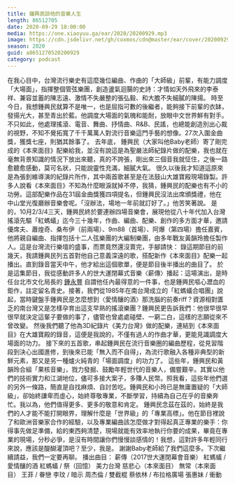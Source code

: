 ```yaml
---
title: 鍾興民談他的音樂人生
length: 86512705
date: 2020-09-29 18:00:00
media: https://one.xiaoyuu.ga/ear/2020/20200929.mp3
image: https://cdn.jsdelivr.net/gh/coxmos/cdn@master/ear/cover/20200929.jpeg
season: 2020
guid: a8651270520200929
category: podcast
---
```


在我心目中，台灣流行樂史有這麼幾位編曲、作曲的「大師級」前輩，有能力調度「大場面」，指揮整個管弦樂團，創造盪氣迴腸的史詩：才情如天外飛來的李泰祥、兼容並蓄的陳志遠、激情不失嚴整的張弘毅、和大膽不失細膩的陳揚。
時至今日，我想鍾興民就算不是唯一，也是屈指可數的後繼者，能夠接下前輩的衣缽，發揚光大，甚至青出於藍。他調度大場面的氣魄和能耐，放眼中文世界鮮有對手。不只如此，他處理搖滾、電音、舞曲、抒情曲、R&amp;B、民謠，也總能創造別出心裁的視野，不知不覺拓寬了千千萬萬人對流行音樂這門手藝的想像。27次入圍金曲獎，獲獎七座，則猶其餘事了。
去年底， 鍾興民（大家叫他Baby老師）寄了剛完成的《本來面目》配樂給我，並沒有說這是為聖嚴法師紀錄片做的配樂，我也就在毫無背景知識的情況下放出來聽，真的不誇張，剛出來三個音我就怔住，之後一路愈聽愈感動，莫可名狀，只能說靈性充滿，細膩大氣。
很久以後我才知道這原來是為張釗維導演的紀錄片所作，其中兩首歌甚至是在法鼓山大雄寶殿現場錄製。許多人說看《本來面目》不知為什麼眼淚就掉不停，我猜，鍾興民的配樂也有不小的功勞。這部配樂作品在31屆金曲獎獲四項提名，但鍾興民沒法出席頒獎禮，他在中山堂光復廳辦音樂會呢。「沒辦法，場地一年前就訂好了。」他苦笑著說。
是的，10月2/3/4三天，鍾興民終於要連辦四場音樂會，展現他從八十年代加入台灣搖滾先驅「紅螞蟻」迄今三十幾年，作曲、編曲、配樂、創作的多方面才華，邀請優席夫、蕭煌奇、桑布伊（前兩場）、9m88（首場）、阿爆（第四場）擔任嘉賓，他將親自編曲、指揮包括十二人弦樂團的大編制樂團，由多年戰友黃韻玲擔任製作人。這是台灣流行樂壇的盛事，而票竟然還沒賣完，手腳請快：
錄這期節目的前幾天，我請鍾興民列五首對他自己意義深遠的歌，搭配新作《本來面目》配樂一起播出。直到錄音當天中午，他才給出這個歌單，便是節目後半播出的曲目了。
於是這集節目，我從感動許多人的世大運閉幕式音樂〈薪傳〉播起：這場演出，是時任台北市文化局長的 <a href="https://www.facebook.com/profile.php?id=100000076790165">鍾永豐</a> 自謂他任內最得意的一件事，也是鍾興民嘔心瀝血的鉅作，註定留名青史。接著，我們從1985年在南台灣成立的「紅螞蟻合唱團」說起，當時鍵盤手鍾興民是怎麼想到〈愛情釀的酒〉那洗腦的前奏riff？資源相對匱乏的南台灣又是怎樣孕育出這支早熟的搖滾樂團？鍾興民更告訴我們：他很早很早很早就決定這輩子要做的事了，儘管也曾處處碰壁、一窮二白，這樣的志願從來不曾改變。
然後我們聽了他為3D紀錄片《美力台灣》做的配樂，連結到《本來面目》在大雄寶殿的錄音，這便是我說的，不僅有過人的作曲才華，更能見識調度大場面的功力。
接下來的五首歌，串起鍾興民在流行音樂圈的編曲歷程，從見習階段到決心出國進修，到後來已能「無入而不自得」，為流行歌融入各種非典型的新鮮元素，那又是另一種爐火純青的「場面調度」的功力了。
這些年，鍾興民和黃韻玲合組「果核音樂」，戮力發掘、鼓勵年輕世代的音樂人，備嘗艱辛。其實以他們的技術實力和江湖地位，儘可多接大案子，多賺人民幣。照我看，這些年他們選的另外一條路，簡直是自找麻煩、自討苦吃。鍾興民和小玲已是無庸置疑的「大師級」，卻始終謙卑而虛心，始終尊敬專業，不斷學習，持續為自己在乎的音樂奔忙。我以為，他們值得更多、更多的敬意和肯定。
鍾興民念茲在茲的，始終是我們的人才能不能打開眼界，理解什麼是「世界級」的「專業高標」。他在節目裡說了和歐洲音樂家合作的經驗，以及專業編曲該怎麼做才對得起真正專業的樂手：你得事先做足準備，給的東西夠清楚，現場就能有效率地執行你要的成果，畢竟在專業的現場，分秒必爭，是沒有時間讓你們慢慢談感情的！我想，這對許多年輕同行來說，應該是醍醐灌頂吧？至少，我是。
謝謝Baby老師給了我們這麼多。下次繼續請益，我們一定要再聊。
播出曲目：
薪傳（2017世大運閉幕會音樂）
紅螞蟻 / 愛情釀的酒
紅螞蟻 / 祭（回憶）
美力台灣
慈悲心（本來面目）
無常（本來面目）
王菲 / 眷戀
李玟 / 暗示
周杰倫 / 雙截棍
蔡依林 / 布拉格廣場
張惠妹 / 衝動

